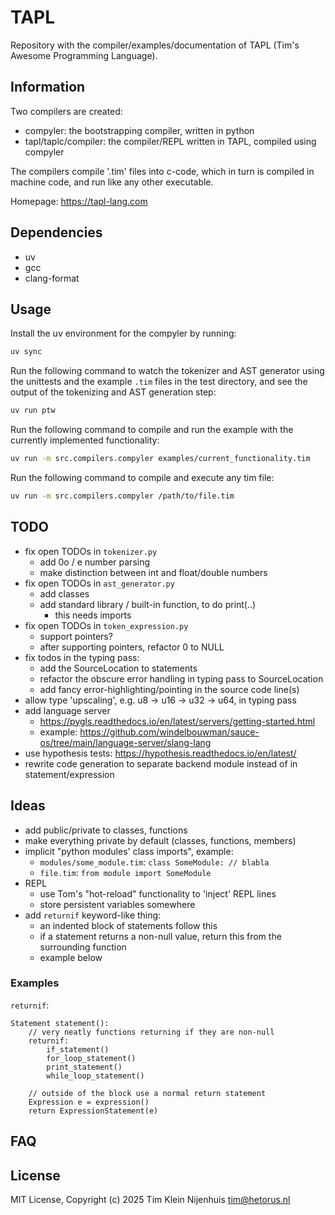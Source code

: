 # TAPL

Repository with the compiler/examples/documentation of TAPL (Tim's Awesome Programming Language).

## Information

Two compilers are created:

- compyler: the bootstrapping compiler, written in python
- tapl/taplc/compiler: the compiler/REPL written in TAPL, compiled using compyler

The compilers compile '.tim' files into c-code, which in turn is compiled in machine code, and run like any other executable.

Homepage: https://tapl-lang.com

## Dependencies

- uv
- gcc
- clang-format

## Usage

Install the uv environment for the compyler by running:

```bash
uv sync
```

Run the following command to watch the tokenizer and AST generator using the unittests and the example `.tim` files in the test directory, and see the output of the tokenizing and AST generation step:

```bash
uv run ptw
```

Run the following command to compile and run the example with the currently implemented functionality:

```bash
uv run -m src.compilers.compyler examples/current_functionality.tim
```

Run the following command to compile and execute any tim file:

```bash
uv run -m src.compilers.compyler /path/to/file.tim
```

## TODO

- fix open TODOs in `tokenizer.py`
  - add 0o / e number parsing
  - make distinction between int and float/double numbers
- fix open TODOs in `ast_generator.py`
  - add classes
  - add standard library / built-in function, to do print(..)
    - this needs imports
- fix open TODOs in `token_expression.py`
  - support pointers?
  - after supporting pointers, refactor 0 to NULL
- fix todos in the typing pass:
  - add the SourceLocation to statements
  - refactor the obscure error handling in typing pass to SourceLocation
  - add fancy error-highlighting/pointing in the source code line(s)
- allow type 'upscaling', e.g. u8 -> u16 -> u32 -> u64, in typing pass
- add language server
  - https://pygls.readthedocs.io/en/latest/servers/getting-started.html
  - example: https://github.com/windelbouwman/sauce-os/tree/main/language-server/slang-lang
- use hypothesis tests: https://hypothesis.readthedocs.io/en/latest/
- rewrite code generation to separate backend module instead of in statement/expression

## Ideas

- add public/private to classes, functions
- make everything private by default (classes, functions, members)
- implicit "python modules' class imports", example:
  - `modules/some_module.tim`: `class SomeModule: // blabla`
  - `file.tim`: `from module import SomeModule`
- REPL
  - use Tom's "hot-reload" functionality to 'inject' REPL lines
  - store persistent variables somewhere
- add `returnif` keyword-like thing:
  - an indented block of statements follow this
  - if a statement returns a non-null value, return this from the surrounding function
  - example below

### Examples

`returnif`:

```
Statement statement():
    // very neatly functions returning if they are non-null
    returnif:
        if_statement()
        for_loop_statement()
        print_statement()
        while_loop_statement()

    // outside of the block use a normal return statement
    Expression e = expression()
    return ExpressionStatement(e)
```

## FAQ

## License

MIT License, Copyright (c) 2025 Tim Klein Nijenhuis <tim@hetorus.nl>
